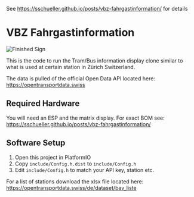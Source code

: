 See https://sschueller.github.io/posts/vbz-fahrgastinformation/ for details


# VBZ Fahrgastinformation

![Finished Sign](https://sschueller.github.io/posts/vbz-fahrgastinformation/P_20221106_172806.jpg)

This is the code to run the Tram/Bus information display clone similar to what is used at certain station in Zürich Switzerland.

The data is pulled of the official Open Data API located here: https://opentransportdata.swiss


## Required Hardware

You will need an ESP and the matrix display. For exact BOM see: https://sschueller.github.io/posts/vbz-fahrgastinformation/

## Software Setup

1. Open this project in PlatformIO
2. Copy ```include/Config.h.dist``` to ```include/Config.h```
3. Edit ```include/Config.h``` to match your API key, station etc.

For a list of stations download the xlsx file located here: https://opentransportdata.swiss/de/dataset/bav_liste

